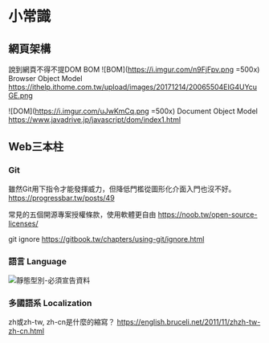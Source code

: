 # 小常識
## 網頁架構
說到網頁不得不提DOM BOM
![BOM](https://i.imgur.com/n9FjFpv.png =500x)
Browser Object Model
https://ithelp.ithome.com.tw/upload/images/20171214/20065504EIG4UYcuGE.png

![DOM](https://i.imgur.com/uJwKmCq.png =500x)
Document Object Model
https://www.javadrive.jp/javascript/dom/index1.html

## Web三本柱

### Git
雖然Git用下指令才能發揮威力，但降低門檻從圖形化介面入門也沒不好。
https://progressbar.tw/posts/49

常見的五個開源專案授權條款，使用軟體更自由
https://noob.tw/open-source-licenses/

git ignore
https://gitbook.tw/chapters/using-git/ignore.html

### 語言 Language
![靜態型別-必須宣告資料](https://i.imgur.com/9DX9OuA.png)

### 多國語系 Localization
zh或zh-tw, zh-cn是什麼的縮寫？
https://english.bruceli.net/2011/11/zhzh-tw-zh-cn.html